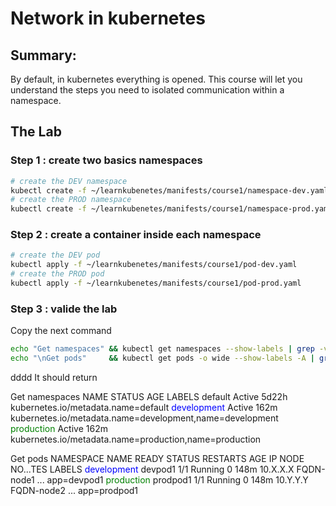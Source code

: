 # Network in kubernetes

## Summary: 
By default, in kubernetes everything is opened. This course will let you understand the steps you need to isolated communication within a namespace.

## The Lab

### Step 1 : create two basics namespaces 

```bash
# create the DEV namespace
kubectl create -f ~/learnkubenetes/manifests/course1/namespace-dev.yaml
# create the PROD namespace
kubectl create -f ~/learnkubenetes/manifests/course1/namespace-prod.yaml
```

### Step 2 : create a container inside each namespace

```bash
# create the DEV pod
kubectl apply -f ~/learnkubenetes/manifests/course1/pod-dev.yaml
# create the PROD pod
kubectl apply -f ~/learnkubenetes/manifests/course1/pod-prod.yaml
```

### Step 3 : valide the lab
Copy the next command
```bash
echo "Get namespaces" && kubectl get namespaces --show-labels | grep -v "^kube" && \ 
echo "\nGet pods"     && kubectl get pods -o wide --show-labels -A | grep -v "^kube"
```
dddd
It should return

Get namespaces
NAME              STATUS   AGE     LABELS
default           Active   5d22h   kubernetes.io/metadata.name=default
<span style="color:blue">development</span>       Active   162m    kubernetes.io/metadata.name=development,name=development
<span style="color:green">production</span>         Active   162m    kubernetes.io/metadata.name=production,name=production

Get pods
NAMESPACE     NAME         READY   STATUS    RESTARTS        AGE     IP         NODE        NO...TES   LABELS
<span style="color:blue">development</span>    devpod1      1/1     Running   0               148m    10.X.X.X   FQDN-node1  ...        app=devpod1
<span style="color:green">production</span>     prodpod1     1/1     Running   0               148m    10.Y.Y.Y   FQDN-node2  ...        app=prodpod1

